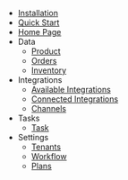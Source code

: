 - [Installation](install-from-shopify)
- [Quick Start](quick-start-ofs)
- [Home Page](overview)
- Data
  - [Product](prods)
  - [Orders](orders)
  - [Inventory]()
- Integrations
  - [Available Integrations](available-integrations)
  - [Connected Integrations](connected-integrations)
  - [Channels](channels)
- Tasks
  - [Task](tasks)
- Settings
  - [Tenants](tenants)
  - [Workflow](workflows)
  - [Plans](plans)




<!-- - [Home](../overview)
- [Overview](overview)
- [Quick Start](quick-start)
- [Task](tasks)
- [User setup](user-setup) 
- [Async services](async-services)
- [Authentication](authentication) 
- [Products](products) 
- **Links**
- [API-Specification](//doc-api.omna.io/api-spec/)
- **Utils**
- [Postman](//doc-api.omna.io/api-spec/swagger-ui/)
- [Swagger-UI](//doc-api.omna.io/api-spec/swagger-ui/) -->
